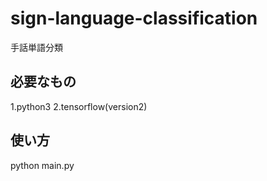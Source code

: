# sign-language-classification
手話単語分類

<h2>必要なもの</h2>
1.python3
2.tensorflow(version2)

<h2>使い方</h2>
python main.py
